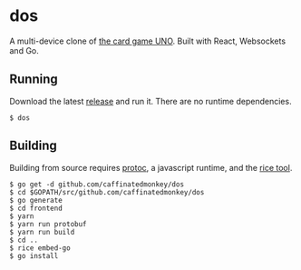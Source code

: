 dos
===

A multi-device clone of [the card game UNO][uno]. Built with React, Websockets
and Go.

Running
-------
Download the latest [release] and run it. There are no runtime dependencies.

    $ dos

Building
--------

Building from source requires [protoc][protoc], a javascript runtime, and the
[rice tool][rice].

    $ go get -d github.com/caffinatedmonkey/dos
    $ cd $GOPATH/src/github.com/caffinatedmonkey/dos
    $ go generate
    $ cd frontend
    $ yarn
    $ yarn run protobuf
    $ yarn run build
    $ cd ..
    $ rice embed-go
    $ go install

[uno]: https://en.wikipedia.org/wiki/Uno_(card_game)
[protoc]: https://github.com/google/protobuf/blob/master/src/README.md
[rice]: https://github.com/GeertJohan/go.rice
[release]: https://github.com/caffinatedmonkey/dos/releases
